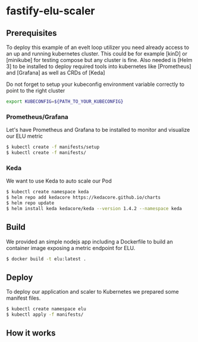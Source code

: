 # fastify-elu-scaler

## Prerequisites

To deploy this example of an evelt loop utilizer you need already access to an up and running kubernetes cluster. This could be for example [kinD] or [minikube] for testing compose but any cluster is fine.
Also needed is [Helm 3] to be installed to deploy required tools into kubernetes like [Prometheus] and [Grafana] as well as CRDs of [Keda]

Do not forget to setup your kubeconfig environment variable correctly to point to the right cluster
```bash
export KUBECONFIG=${PATH_TO_YOUR_KUBECONFIG}
```
### Prometheus/Grafana

Let's have Prometheus and Grafana to be installed to monitor and visualize our ELU metric

```bash
$ kubectl create -f manifests/setup
$ kubectl create -f manifests/
```

### Keda
We want to use Keda to auto scale our Pod

```bash
$ kubectl create namespace keda
$ helm repo add kedacore https://kedacore.github.io/charts
$ helm repo update
$ helm install keda kedacore/keda --version 1.4.2 --namespace keda
```

## Build

We provided an simple nodejs app including a Dockerfile to build an container image exposing a metric endpoint for ELU.

```bash
$ docker build -t elu:latest .
```

## Deploy

To deploy our application and scaler to Kubernetes we prepared some manifest files.

```bash
$ kubectl create namespace elu
$ kubectl apply -f manifests/
```

## How it works



